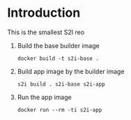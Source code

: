 # Introduction
This is the smallest S2I reo

1. Build the base builder image

   ```
   docker build -t s2i-base .
   ```

2. Build app image by the builder image

   ```
   s2i build . s2i-base s2i-app
   ```

3. Run the app image

   ```
   docker run --rm -ti s2i-app
   ```

